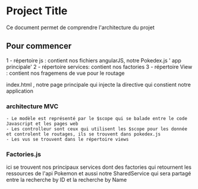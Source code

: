 # Project Title

Ce document permet de comprendre l'architecture du projet

## Pour commencer

1 - répertoire js : contient nos fichiers angularJS, notre Pokedex.js ' app  principale'
2 - répertoire services: contient nos factories 
3 - répertoire View : contient nos fragemens de vue pour le routage

index.html , notre page principale qui injecte la directive qui constient notre application

### architecture MVC

```
- Le modèle est représenté par le $scope qui se balade entre le code Javascript et les pages web
- Les controlleur sont ceux qui utilisent les $scope pour les donnée et controlent le routages, ils se trouvent dans pokedex.js
- Les vus se trouvent dans le répertoire views

``` 
### Factories.js

ici se trouvent nos principaux services dont des factories qui retournent les ressources de l'api Pokemon et aussi notre SharedService qui sera partagé entre la recherche by ID et la recherche by Name


